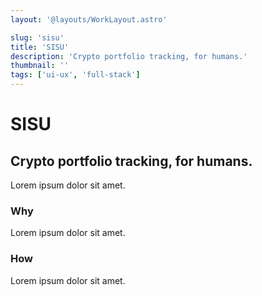 ```yaml
---
layout: '@layouts/WorkLayout.astro'

slug: 'sisu'
title: 'SISU'
description: 'Crypto portfolio tracking, for humans.'
thumbnail: ''
tags: ['ui-ux', 'full-stack']
---
```


# SISU

## Crypto portfolio tracking, for humans.

Lorem ipsum dolor sit amet.

### Why

Lorem ipsum dolor sit amet.

### How

Lorem ipsum dolor sit amet.
